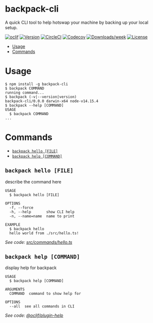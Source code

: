 # backpack-cli

A quick CLI tool to help hotswap your machine by backing up your local setup.

[![oclif](https://img.shields.io/badge/cli-oclif-brightgreen.svg)](https://oclif.io)
[![Version](https://img.shields.io/npm/v/@manuphatak/backpack.svg)](https://npmjs.org/package/@manuphatak/backpack)
[![CircleCI](https://circleci.com/gh/manuphatak/backpack/tree/master.svg?style=shield)](https://circleci.com/gh/manuphatak/backpack/tree/master)
[![Codecov](https://codecov.io/gh/manuphatak/backpack/branch/master/graph/badge.svg)](https://codecov.io/gh/manuphatak/backpack)
[![Downloads/week](https://img.shields.io/npm/dw/@manuphatak/backpack.svg)](https://npmjs.org/package/@manuphatak/backpack)
[![License](https://img.shields.io/npm/l/@manuphatak/backpack.svg)](https://github.com/manuphatak/backpack/blob/master/package.json)

<!-- toc -->

- [Usage](#usage)
- [Commands](#commands)
<!-- tocstop -->

# Usage

<!-- usage -->

```sh-session
$ npm install -g backpack-cli
$ backpack COMMAND
running command...
$ backpack (-v|--version|version)
backpack-cli/0.0.0 darwin-x64 node-v14.15.4
$ backpack --help [COMMAND]
USAGE
  $ backpack COMMAND
...
```

<!-- usagestop -->

# Commands

<!-- commands -->

- [`backpack hello [FILE]`](#backpack-hello-file)
- [`backpack help [COMMAND]`](#backpack-help-command)

## `backpack hello [FILE]`

describe the command here

```
USAGE
  $ backpack hello [FILE]

OPTIONS
  -f, --force
  -h, --help       show CLI help
  -n, --name=name  name to print

EXAMPLE
  $ backpack hello
  hello world from ./src/hello.ts!
```

_See code: [src/commands/hello.ts](https://github.com/manuphatak/backpack/blob/v0.0.0/src/commands/hello.ts)_

## `backpack help [COMMAND]`

display help for backpack

```
USAGE
  $ backpack help [COMMAND]

ARGUMENTS
  COMMAND  command to show help for

OPTIONS
  --all  see all commands in CLI
```

_See code: [@oclif/plugin-help](https://github.com/oclif/plugin-help/blob/v3.2.2/src/commands/help.ts)_

<!-- commandsstop -->

